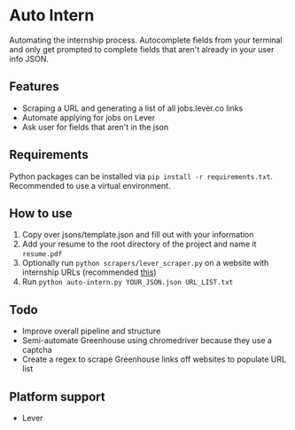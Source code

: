 # Auto Intern

Automating the internship process. Autocomplete fields from your terminal and only get prompted to complete fields that aren't already in your user info JSON.

## Features

- Scraping a URL and generating a list of all jobs.lever.co links 
- Automate applying for jobs on Lever
- Ask user for fields that aren't in the json

## Requirements

Python packages can be installed via `pip install -r requirements.txt`. Recommended to use a virtual environment.

## How to use

1. Copy over jsons/template.json and fill out with your information
2. Add your resume to the root directory of the project and name it `resume.pdf`
3. Optionally run `python scrapers/lever_scraper.py` on a website with internship URLs (recommended [this](https://raw.githubusercontent.com/Pitt-CSC/Summer2021-Internships/master/README.md))
4. Run `python auto-intern.py YOUR_JSON.json URL_LIST.txt`

## Todo

- Improve overall pipeline and structure
- Semi-automate Greenhouse using chromedriver because they use a captcha
- Create a regex to scrape Greenhouse links off websites to populate URL list

## Platform support

- Lever
